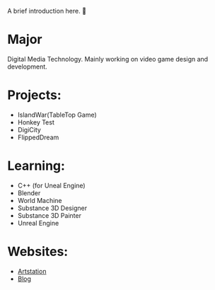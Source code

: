 <!--
**ChaelKenvin/ChaelKenvin** is a ✨ _special_ ✨ repository because its `README.md` (this file) appears on your GitHub profile.
-->

A brief introduction here. :eyes:

# Major
Digital Media Technology.
Mainly working on video game design and development.

# Projects:
* IslandWar(TableTop Game)
* Honkey Test
* DigiCity
* FlippedDream

# Learning:
* C++ (for Uneal Engine)
* Blender
* World Machine
* Substance 3D Designer
* Substance 3D Painter
* Unreal Engine

# Websites:
* [Artstation](https://www.artstation.com/chaelkenway2001)
* [Blog](https://chaelkenway.wordpress.com)
